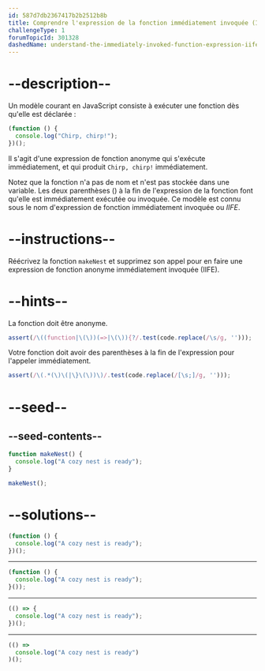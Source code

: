 ```yaml
---
id: 587d7db2367417b2b2512b8b
title: Comprendre l'expression de la fonction immédiatement invoquée (IIFE)
challengeType: 1
forumTopicId: 301328
dashedName: understand-the-immediately-invoked-function-expression-iife
---
```


# --description--

Un modèle courant en JavaScript consiste à exécuter une fonction dès qu'elle est déclarée :

```js
(function () {
  console.log("Chirp, chirp!");
})();
```

Il s'agit d'une expression de fonction anonyme qui s'exécute immédiatement, et qui produit `Chirp, chirp!` immédiatement.

Notez que la fonction n'a pas de nom et n'est pas stockée dans une variable. Les deux parenthèses () à la fin de l'expression de la fonction font qu'elle est immédiatement exécutée ou invoquée. Ce modèle est connu sous le nom d'expression de fonction immédiatement invoquée ou <dfn>IIFE</dfn>.

# --instructions--

Réécrivez la fonction `makeNest` et supprimez son appel pour en faire une expression de fonction anonyme immédiatement invoquée (IIFE).

# --hints--

La fonction doit être anonyme.

```js
assert(/\((function|\(\))(=>|\(\)){?/.test(code.replace(/\s/g, '')));
```

Votre fonction doit avoir des parenthèses à la fin de l'expression pour l'appeler immédiatement.

```js
assert(/\(.*(\)\(|\}\(\))\)/.test(code.replace(/[\s;]/g, '')));
```

# --seed--

## --seed-contents--

```js
function makeNest() {
  console.log("A cozy nest is ready");
}

makeNest();
```

# --solutions--

```js
(function () {
  console.log("A cozy nest is ready");
})();
```

---

```js
(function () {
  console.log("A cozy nest is ready");
}());
```

---

```js
(() => {
  console.log("A cozy nest is ready");
})();
```

---

```js
(() =>
  console.log("A cozy nest is ready")
)();
```
